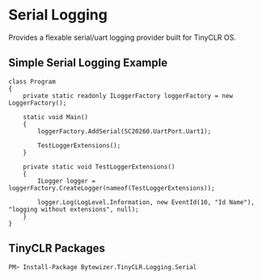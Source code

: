 # Serial Logging

Provides a flexable serial/uart logging provider built for TinyCLR OS.

## Simple Serial Logging Example
```CSharp
class Program
{
    private static readonly ILoggerFactory loggerFactory = new LoggerFactory();

    static void Main()
    {
        loggerFactory.AddSerial(SC20260.UartPort.Uart1);  
        
        TestLoggerExtensions();
    }

    private static void TestLoggerExtensions()
    {
        ILogger logger = loggerFactory.CreateLogger(nameof(TestLoggerExtensions));

        logger.Log(LogLevel.Information, new EventId(10, "Id Name"), "logging without extensions", null);
    }
}
```

## TinyCLR Packages
```bash
PM> Install-Package Bytewizer.TinyCLR.Logging.Serial
```